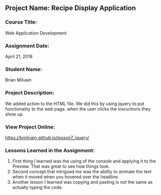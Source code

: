 ## Project Name:  Recipe Display Application

### Course Title:
Web Application Development

### Assignment Date:  
April 21, 2018

### Student Name:  
Brian Milvain

### Project Description:
We added action to the HTML file. We did this by using jquery to put functionality to the web page. when the user clicks the insructions they show up.

### View Project Online:
https://bmilvain.github.io/lesson7_jquery/

### Lessons Learned in the Assignment:
1. First thing I learned was the using of the console and applying it to the Preview. That was great to see how things look.
2. Second concept that intrigued me was the ability to animate the text when it moved when you hovered over the headline.
3. Another lesson I learned was copying and pasting is not the same as actually typing the code.

